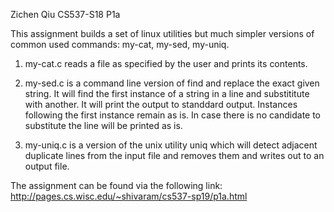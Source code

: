 Zichen Qiu
CS537-S18
P1a

This assignment builds a set of linux utilities but much simpler versions of common used commands: my-cat, my-sed, my-uniq.

1. my-cat.c reads a file as specified by the user and prints its contents.

2. my-sed.c is a command line version of find and replace the exact given string. It will find the first instance of a string in a line and substititute with another. It will print the output to standdard output. Instances following the first instance remain as is. In case there is no candidate to substitute the line will be printed as is.

3. my-uniq.c is a version of the unix utility uniq which will detect adjacent duplicate lines from the input file and removes them and writes out to an output file. 


The assignment can be found via the following link:
http://pages.cs.wisc.edu/~shivaram/cs537-sp19/p1a.html
